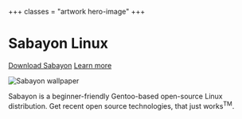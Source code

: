 +++
classes = "artwork hero-image"
+++

# Sabayon Linux

[Download Sabayon](/download/)
[Learn more](/download/features/)

![Sabayon wallpaper](img/hero.jpg)

Sabayon is a beginner-friendly Gentoo-based open-source Linux distribution.
Get recent open source technologies, that just works<sup>TM</sup>.
